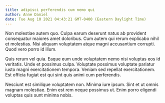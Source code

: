 ```yaml
---
title: adipisci perferendis cum nemo qui
author: Anne Daniel
date: Tue Aug 10 2021 04:43:21 GMT-0400 (Eastern Daylight Time)
---
```

Non molestiae autem quo. Culpa earum deserunt natus ab provident consequatur maiores amet doloribus. Cum autem qui rerum explicabo nihil et molestias. Nisi aliquam voluptatem atque magni accusantium corrupti. Quod vero porro id illum.

 Quis rerum vel quia. Eaque eum unde voluptatem nemo nisi voluptas eos id veritatis. Unde et possimus culpa. Voluptate possimus voluptate pariatur iusto magni exercitationem tempora. Veniam sed repellat exercitationem. Est officia fugiat est qui sint quis animi cum perferendis.

 Nesciunt est similique voluptatem non. Minima iure ipsum. Sint et ut omnis magnam molestiae. Enim est rem neque possimus ut. Enim porro eligendi voluptas quis sunt minima nobis.